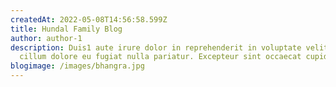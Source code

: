 ```yaml
---
createdAt: 2022-05-08T14:56:58.599Z
title: Hundal Family Blog
author: author-1
description: Duis1 aute irure dolor in reprehenderit in voluptate velit esse
  cillum dolore eu fugiat nulla pariatur. Excepteur sint occaecat cupidatat.
blogimage: /images/bhangra.jpg
---
```

